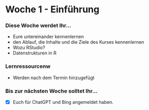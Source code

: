 # Woche 1 - Einführung

### Diese Woche werdet Ihr...

* Eure untereinander kennenlernen
* den Ablauf, die Inhalte und die Ziele des Kurses kennenlernen
* Wozu RStudio?
* Datenstrukturen in R

### Lernressourcenw

* Werden nach dem Termin hinzugefügt

### Bis zur nächsten Woche solltet Ihr...

* [x] Euch für ChatGPT und Bing angemeldet haben.

